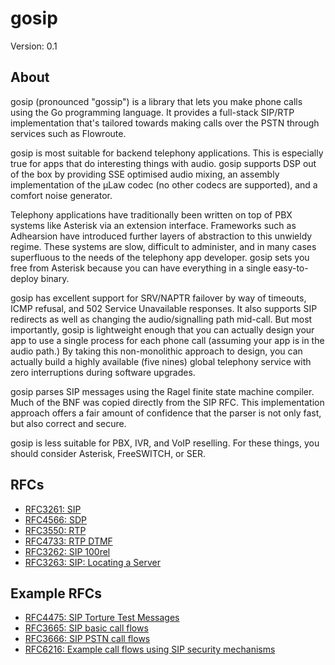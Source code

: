 # gosip

Version: 0.1  

## About

gosip (pronounced "gossip") is a library that lets you make phone calls using
the Go programming language. It provides a full-stack SIP/RTP implementation
that's tailored towards making calls over the PSTN through services such as
Flowroute.

gosip is most suitable for backend telephony applications. This is especially
true for apps that do interesting things with audio. gosip supports DSP out of
the box by providing SSE optimised audio mixing, an assembly implementation of
the µLaw codec (no other codecs are supported), and a comfort noise generator.

Telephony applications have traditionally been written on top of PBX systems
like Asterisk via an extension interface. Frameworks such as Adhearsion have
introduced further layers of abstraction to this unwieldy regime. These systems
are slow, difficult to administer, and in many cases superfluous to the needs
of the telephony app developer. gosip sets you free from Asterisk because you
can have everything in a single easy-to-deploy binary.

gosip has excellent support for SRV/NAPTR failover by way of timeouts, ICMP
refusal, and 502 Service Unavailable responses. It also supports SIP redirects
as well as changing the audio/signalling path mid-call. But most importantly,
gosip is lightweight enough that you can actually design your app to use a
single process for each phone call (assuming your app is in the audio path.) By
taking this non-monolithic approach to design, you can actually build a highly
available (five nines) global telephony service with zero interruptions during
software upgrades.

gosip parses SIP messages using the Ragel finite state machine compiler. Much
of the BNF was copied directly from the SIP RFC. This implementation approach
offers a fair amount of confidence that the parser is not only fast, but also
correct and secure.

gosip is less suitable for PBX, IVR, and VoIP reselling. For these things, you
should consider Asterisk, FreeSWITCH, or SER.

## RFCs

- [RFC3261: SIP](https://tools.ietf.org/html/rfc3261)
- [RFC4566: SDP](https://tools.ietf.org/html/rfc4566)
- [RFC3550: RTP](https://tools.ietf.org/html/rfc3550)
- [RFC4733: RTP DTMF](https://tools.ietf.org/html/rfc4733)
- [RFC3262: SIP 100rel](https://tools.ietf.org/html/rfc3262)
- [RFC3263: SIP: Locating a Server](https://tools.ietf.org/html/rfc3263)

## Example RFCs

- [RFC4475: SIP Torture Test Messages](https://tools.ietf.org/html/rfc4475)
- [RFC3665: SIP basic call flows](https://tools.ietf.org/html/rfc3665)
- [RFC3666: SIP PSTN call flows](https://tools.ietf.org/html/rfc3666)
- [RFC6216: Example call flows using SIP security mechanisms](https://tools.ietf.org/html/rfc6216)
